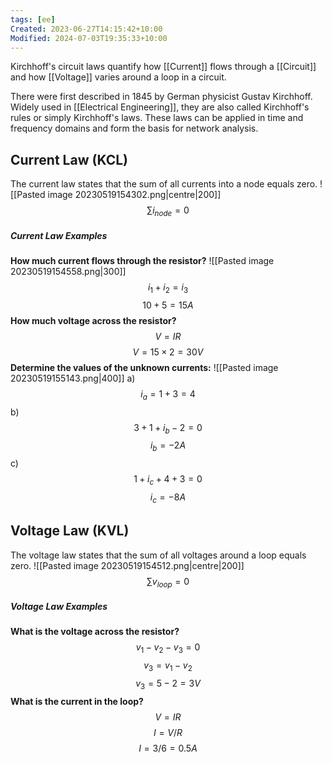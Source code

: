 ```yaml
---
tags: [ee]
Created: 2023-06-27T14:15:42+10:00
Modified: 2024-07-03T19:35:33+10:00
---
```


Kirchhoff's circuit laws quantify how [[Current]] flows through a [[Circuit]] and how [[Voltage]] varies around a loop in a circuit.

There were first described in 1845 by German physicist Gustav Kirchhoff. Widely used in [[Electrical Engineering]], they are also called Kirchhoff's rules or simply Kirchhoff's laws. These laws can be applied in time and frequency domains and form the basis for network analysis.

## Current Law (KCL)
The current law states that the sum of all currents into a node equals zero.
![[Pasted image 20230519154302.png|centre|200]]
$$\sum i_{node} = 0$$
##### Current Law Examples
**How much current flows through the resistor?**
![[Pasted image 20230519154558.png|300]]
$$ i_1 + i_2 = i_3$$
$$ 10 + 5 = 15 A $$
**How much voltage across the resistor?**
$$ V = IR $$
$$ V = 15 \times{2} = 30 V $$
**Determine the values of the unknown currents:**
![[Pasted image 20230519155143.png|400]]
a)
$$ i_a = 1 + 3 = 4 $$
b)
$$ 3 + 1 + i_b - 2 = 0 $$
$$ i_b = -2 A $$
c)
$$ 1 + i_c + 4 + 3 = 0 $$
$$ i_c = -8 A $$



## Voltage Law (KVL)
The voltage law states that the sum of all voltages around a loop equals zero.
![[Pasted image 20230519154512.png|centre|200]]
$$\sum v_{loop} = 0$$

##### Voltage Law Examples

**What is the voltage across the resistor?**
$$ v_1 - v_2 - v_3 = 0 $$
$$ v_3 = v_1 - v_2 $$
$$ v_3 = 5 - 2 = 3V $$
**What is the current in the loop?**
$$ V = IR$$
$$ I = V/R $$
$$ I = 3/6 = 0.5 A $$

